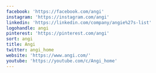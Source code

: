 ```yaml
---
facebook: 'https://facebook.com/angi'
instagram: 'https://instagram.com/angi'
linkedin: 'https://linkedin.com/company/angie%27s-list'
logohandle: angi
pinterest: 'https://pinterest.com/angi'
sort: angi
title: Angi
twitter: angi_home
website: 'https://www.angi.com/'
youtube: 'https://youtube.com/c/Angi_home'
---
```

